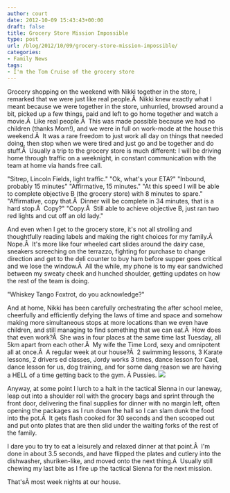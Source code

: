 ```yaml
---
author: court
date: 2012-10-09 15:43:43+00:00
draft: false
title: Grocery Store Mission Impossible
type: post
url: /blog/2012/10/09/grocery-store-mission-impossible/
categories:
- Family News
tags:
- I'm the Tom Cruise of the grocery store
---
```


Grocery shopping on the weekend with Nikki together in the store, I remarked that we were just like real people.Â  Nikki knew exactly what I meant because we were together in the store, unhurried, browsed around a bit, picked up a few things, paid and left to go home together and watch a movie.Â  Like real people.Â  This was made possible because we had no children (thanks Mom!), and we were in full on work-mode at the house this weekend.Â  It was a rare freedom to just work all day on things that needed doing, then stop when we were tired and just go and be together and do stuff.Â  Usually a trip to the grocery store is much different:
I will be driving home through traffic on a weeknight, in constant communication with the team at home via hands free call.

"Sitrep, Lincoln Fields, light traffic."
"Ok, what's your ETA?"
"Inbound, probably 15 minutes"
"Affirmative, 15 minutes."
"At this speed I will be able to complete objective B (the grocery store) with 8 minutes to spare."
"Affirmative, copy that.Â  Dinner will be complete in 34 minutes, that is a hard stop.Â  Copy?"
"Copy.Â  Still able to achieve objective B, just ran two red lights and cut off an old lady."

And even when I get to the grocery store, it's not all strolling and thoughtfully reading labels and making the right choices for my family.Â  Nope.Â  It's more like four wheeled cart slides around the dairy case, sneakers screeching on the terrazzo, fighting for purchase to change direction and get to the deli counter to buy ham before supper goes critical and we lose the window.Â  All the while, my phone is to my ear sandwiched between my sweaty cheek and hunched shoulder, getting updates on how the rest of the team is doing.

"Whiskey Tango Foxtrot, do you acknowledge?"

And at home, Nikki has been carefully orchestrating the after school melee, cheerfully and efficiently defying the laws of time and space and somehow making more simultaneous stops at more locations than we even have children, and still managing to find something that we can eat.Â  How does that even work?Â  She was in four places at the same time last Tuesday, all 5km apart from each other.Â  My wife the Time Lord, sexy and omnipotent all at once.Â  A regular week at our house?Â  2 swimming lessons, 3 Karate lessons, 2 drivers ed classes, Jordy works 3 times, dance lesson for Cael, dance lesson for us, dog training, and for some dang reason we are having a HELL of a time getting back to the gym. Â Pussies.
[![](http://www.vallentyne.com/blog/wp-content/uploads/2012/10/tactical-Sienna.jpg)
](http://www.vallentyne.com/blog/2012/10/09/grocery-store-mission-impossible/tactical-sienna/)

Anyway, at some point I lurch to a halt in the tactical Sienna in our laneway, leap out into a shoulder roll with the grocery bags and sprint through the front door, delivering the final supplies for dinner with no margin left, often opening the packages as I run down the hall so I can slam dunk the food into the pot.Â  It gets flash cooked for 30 seconds and then scooped out and put onto plates that are then slid under the waiting forks of the rest of the family.

I dare you to try to eat a leisurely and relaxed dinner at that point.Â  I'm done in about 3.5 seconds, and have flipped the plates and cutlery into the dishwasher, shuriken-like, and moved onto the next thing.Â  Usually still chewing my last bite as I fire up the tactical Sienna for the next mission.

That'sÂ most week nights at our house.
